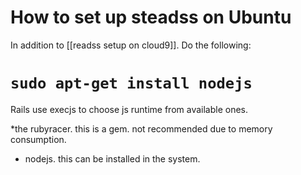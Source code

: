 # How to set up steadss on Ubuntu
In addition to [[readss setup on cloud9]]. Do the following:

# `sudo apt-get install nodejs`
Rails use execjs to choose js runtime from available ones. 

  *the rubyracer. this is a gem. not recommended due to memory consumption.
  * nodejs. this can be installed in the system.

